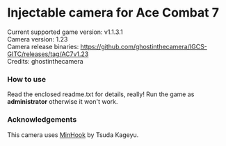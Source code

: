 Injectable camera for Ace Combat 7
============================

Current supported game version: v1.1.3.1  
Camera version: 1.23  
Camera release binaries: https://github.com/ghostinthecamera/IGCS-GITC/releases/tag/AC7v1.23  
Credits: ghostinthecamera

### How to use
Read the enclosed readme.txt for details, really! Run the game as **administrator** otherwise it won't work.

### Acknowledgements
This camera uses [MinHook](https://github.com/TsudaKageyu/minhook) by Tsuda Kageyu.
